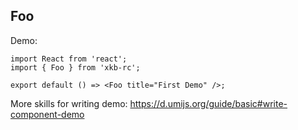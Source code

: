 
## Foo

Demo:

```tsx
import React from 'react';
import { Foo } from 'xkb-rc';

export default () => <Foo title="First Demo" />;
```

More skills for writing demo: https://d.umijs.org/guide/basic#write-component-demo
